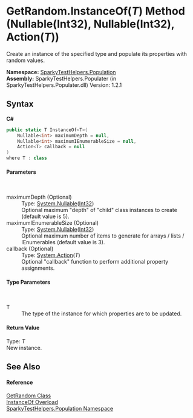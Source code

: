 # GetRandom.InstanceOf(*T*) Method (Nullable(Int32), Nullable(Int32), Action(*T*))
 

Create an instance of the specified type and populate its properties with random values.

**Namespace:**&nbsp;<a href="N_SparkyTestHelpers_Population.md">SparkyTestHelpers.Population</a><br />**Assembly:**&nbsp;SparkyTestHelpers.Populater (in SparkyTestHelpers.Populater.dll) Version: 1.2.1

## Syntax

**C#**<br />
``` C#
public static T InstanceOf<T>(
	Nullable<int> maximumDepth = null,
	Nullable<int> maximumIEnumerableSize = null,
	Action<T> callback = null
)
where T : class

```


#### Parameters
&nbsp;<dl><dt>maximumDepth (Optional)</dt><dd>Type: <a href="http://msdn2.microsoft.com/en-us/library/b3h38hb0" target="_blank">System.Nullable</a>(<a href="http://msdn2.microsoft.com/en-us/library/td2s409d" target="_blank">Int32</a>)<br />Optional maximum "depth" of "child" class instances to create (default value is 5).</dd><dt>maximumIEnumerableSize (Optional)</dt><dd>Type: <a href="http://msdn2.microsoft.com/en-us/library/b3h38hb0" target="_blank">System.Nullable</a>(<a href="http://msdn2.microsoft.com/en-us/library/td2s409d" target="_blank">Int32</a>)<br />Optional maximum number of items to generate for arrays / lists / IEnumerables (default value is 3).</dd><dt>callback (Optional)</dt><dd>Type: <a href="http://msdn2.microsoft.com/en-us/library/018hxwa8" target="_blank">System.Action</a>(*T*)<br />Optional "callback" function to perform additional property assignments.</dd></dl>

#### Type Parameters
&nbsp;<dl><dt>T</dt><dd>The type of the instance for which properties are to be updated.</dd></dl>

#### Return Value
Type: *T*<br />New instance.

## See Also


#### Reference
<a href="T_SparkyTestHelpers_Population_GetRandom.md">GetRandom Class</a><br /><a href="Overload_SparkyTestHelpers_Population_GetRandom_InstanceOf.md">InstanceOf Overload</a><br /><a href="N_SparkyTestHelpers_Population.md">SparkyTestHelpers.Population Namespace</a><br />